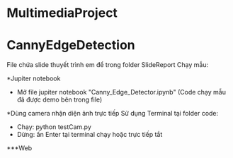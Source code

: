 # MultimediaProject
# CannyEdgeDetection

File chứa slide thuyết trình em để trong folder SlideReport
Chạy mẫu:

*Jupiter notebook
- Mở file jupiter notebook "Canny_Edge_Detector.ipynb" (Code chạy mẫu đã được demo bên trong file)

*Dùng camera nhận diện ảnh trực tiếp Sử dụng Terminal tại folder code:
- Chạy: python testCam.py
- Dừng: ấn Enter tại terminal chạy hoặc trực tiếp tắt

***Web

